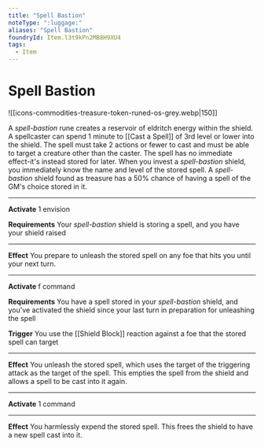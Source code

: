 ```yaml
---
title: "Spell Bastion"
noteType: ":luggage:"
aliases: "Spell Bastion"
foundryId: Item.l3t9kPn2MB8H9XU4
tags:
  - Item
---
```


# Spell Bastion
![[icons-commodities-treasure-token-runed-os-grey.webp|150]]

A _spell-bastion_ rune creates a reservoir of eldritch energy within the shield. A spellcaster can spend 1 minute to [[Cast a Spell]] of 3rd level or lower into the shield. The spell must take 2 actions or fewer to cast and must be able to target a creature other than the caster. The spell has no immediate effect-it's instead stored for later. When you invest a _spell-bastion_ shield, you immediately know the name and level of the stored spell. A _spell-bastion_ shield found as treasure has a 50% chance of having a spell of the GM's choice stored in it.

* * *

**Activate** 1 envision

**Requirements** Your _spell-bastion_ shield is storing a spell, and you have your shield raised

* * *

**Effect** You prepare to unleash the stored spell on any foe that hits you until your next turn.

* * *

**Activate** f command

**Requirements** You have a spell stored in your _spell-bastion_ shield, and you've activated the shield since your last turn in preparation for unleashing the spell

**Trigger** You use the [[Shield Block]] reaction against a foe that the stored spell can target

* * *

**Effect** You unleash the stored spell, which uses the target of the triggering attack as the target of the spell. This empties the spell from the shield and allows a spell to be cast into it again.

* * *

**Activate** 1 command

* * *

**Effect** You harmlessly expend the stored spell. This frees the shield to have a new spell cast into it.
